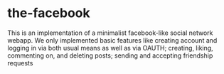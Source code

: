 # the-facebook
This is an implementation of a minimalist facebook-like social network webapp. We only implemented basic features like creating account and logging in via both usual means as well as via OAUTH; creating, liking, commenting on, and deleting posts; sending and accepting friendship requests
